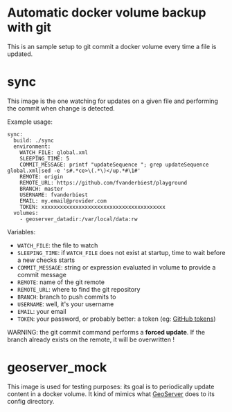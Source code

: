 # Automatic docker volume backup with git

This is an sample setup to git commit a docker volume every time a file is updated.

# sync

This image is the one watching for updates on a given file and performing the commit when change is detected.

Example usage:
```
sync:
  build: ./sync
  environment:
    WATCH_FILE: global.xml
    SLEEPING_TIME: 5
    COMMIT_MESSAGE: printf "updateSequence "; grep updateSequence global.xml|sed -e 's#.*ce>\(.*\)</up.*#\1#'
    REMOTE: origin
    REMOTE_URL: https://github.com/fvanderbiest/playground
    BRANCH: master
    USERNAME: fvanderbiest
    EMAIL: my.email@provider.com
    TOKEN: xxxxxxxxxxxxxxxxxxxxxxxxxxxxxxxxxxxxxxxx
  volumes:
    - geoserver_datadir:/var/local/data:rw
```

Variables:
 * `WATCH_FILE`: the file to watch
 * `SLEEPING_TIME`: if `WATCH_FILE` does not exist at startup, time to wait before a new checks starts
 * `COMMIT_MESSAGE`: string or expression evaluated in volume to provide a commit message 
 * `REMOTE`: name of the git remote
 * `REMOTE_URL`: where to find the git repository
 * `BRANCH`: branch to push commits to
 * `USERNAME`: well, it's your username
 * `EMAIL`: your email
 * `TOKEN`: your password, or probably better: a token (eg: [GitHub tokens](https://github.com/settings/tokens))

WARNING: the git commit command performs a **forced update**. If the branch already exists on the remote, it will be overwritten !


# geoserver_mock

This image is used for testing purposes: its goal is to periodically update content in a docker volume.
It kind of mimics what [GeoServer](http://geoserver.org/) does to its config directory.
